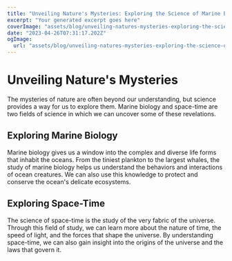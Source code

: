```yaml
---
title: "Unveiling Nature's Mysteries: Exploring the Science of Marine Biology and Space-Time"
excerpt: "Your generated excerpt goes here"
coverImage: "assets/blog/unveiling-natures-mysteries-exploring-the-science-of-marine-biology-and-spacetime.png"
date: "2023-04-26T07:31:17.202Z"
ogImage:
  url: "assets/blog/unveiling-natures-mysteries-exploring-the-science-of-marine-biology-and-spacetime.png"
---
```




# Unveiling Nature's Mysteries
The mysteries of nature are often beyond our understanding, but science provides a way for us to explore them. Marine biology and space-time are two fields of science in which we can uncover some of these revelations.

## Exploring Marine Biology
Marine biology gives us a window into the complex and diverse life forms that inhabit the oceans. From the tiniest plankton to the largest whales, the study of marine biology helps us understand the behaviors and interactions of ocean creatures. We can also use this knowledge to protect and conserve the ocean's delicate ecosystems.

## Exploring Space-Time
The science of space-time is the study of the very fabric of the universe. Through this field of study, we can learn more about the nature of time, the speed of light, and the forces that shape the universe. By understanding space-time, we can also gain insight into the origins of the universe and the laws that govern it.
